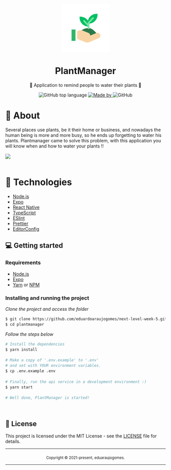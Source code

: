 <div align="center">
  <img src="assets/icon.png" width="150" />
  <h1>PlantManager</h1>
  <p>🌱 Application to remind people to water their plants 🌱</p>
  <p>
    <img alt="GitHub top language" src="https://img.shields.io/github/languages/top/hmartiins/plantmanager?color=%232196F3">
    <a href="https://www.linkedin.com/in/eduaraujofilho/" target="_blank" rel="noopener noreferrer">
      <img alt="Made by" src="https://img.shields.io/badge/made%20by-Eduardo%20de%20Araújo-%232196F3">
    </a>          
    <img alt="GitHub" src="https://img.shields.io/github/license/hmartiins/plantmanager?color=%232196F3">
  </p>
</div>

# 👀 About

Several places use plants, be it their home or business, and nowadays the human being is more and more busy, so he ends up forgetting to water his plants. Plantmanager came to solve this problem, with this application you will know when and how to water your plants !!

<img align="center" src="https://i.imgur.com/UJphh3a.png">

<br>
<br>


# 🚀 Technologies

  - [Node.js](https://nodejs.org/en/)
  - [Expo](https://expo.io/)  
  - [React Native](https://reactnative.dev/)
  - [TypeScript](https://www.typescriptlang.org/)
  - [ESlint](https://eslint.org/)
  - [Prettier](https://prettier.io/)
  - [EditorConfig](https://editorconfig.org/)


## 💻 Getting started

### Requirements

- [Node.js](https://nodejs.org/en/)
- [Expo](https://expo.io/)  
- [Yarn](https://classic.yarnpkg.com/) or [NPM](https://www.npmjs.com/)

### Installing and running the project

*Clone the project and access the folder*

```bash
$ git clone https://github.com/eduardoaraujogomes/next-level-week-5.git
$ cd plantmanager
```

*Follow the steps below*

```bash
# Install the dependencies
$ yarn install

# Make a copy of '.env.example' to '.env'
# and set with YOUR environment variables.
$ cp .env.example .env

# Finally, run the api service in a development environment :)
$ yarn start

# Well done, PlantManager is started!
```
<br>

## 📝 License

This project is licensed under the MIT License - see the [LICENSE](LICENSE) file for details.

<hr>
<div align="center">
  <sub>Copyright © 2021-present, eduaraujogomes.</sub>
</div>
<hr>
